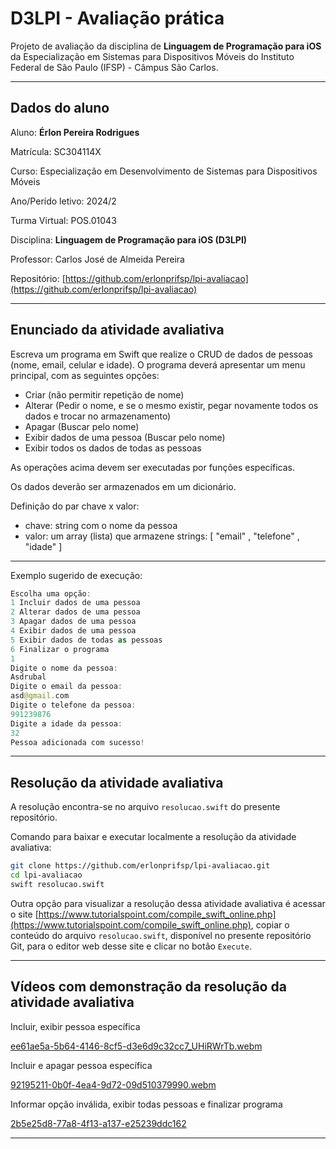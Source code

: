 # D3LPI - Avaliação prática

Projeto de avaliação da disciplina de **Linguagem de Programação para iOS** da Especialização em Sistemas para Dispositivos Móveis do Instituto Federal de São Paulo (IFSP) - Câmpus São Carlos.

---

## Dados do aluno

Aluno: **Érlon Pereira Rodrigues**

Matrícula: SC304114X

Curso: Especialização em Desenvolvimento de Sistemas para Dispositivos Móveis

Ano/Perído letivo: 2024/2

Turma Virtual: POS.01043

Disciplina: **Linguagem de Programação para iOS (D3LPI)**

Professor: Carlos José de Almeida Pereira

Repositório: [https://github.com/erlonprifsp/lpi-avaliacao](https://github.com/erlonprifsp/lpi-avaliacao)

---

## Enunciado da atividade avaliativa

Escreva um programa em Swift que realize o CRUD de dados de pessoas (nome, email, celular e idade).
O programa deverá apresentar um menu principal, com as seguintes opções:

- Criar (não permitir repetição de nome)
- Alterar (Pedir o nome, e se o mesmo existir, pegar novamente todos os dados e trocar no armazenamento)
- Apagar (Buscar pelo nome)
- Exibir dados de uma pessoa (Buscar pelo nome)
- Exibir todos os dados de todas as pessoas

As operações acima devem ser executadas por funções específicas.

Os dados deverão ser armazenados em um dicionário.

Definição do par chave x valor:

- chave: string com o nome da pessoa
- valor: um array (lista) que armazene strings: [ "email" , "telefone" , "idade" ]

---

Exemplo sugerido de execução:

```swift
Escolha uma opção:
1 Incluir dados de uma pessoa
2 Alterar dados de uma pessoa
3 Apagar dados de uma pessoa
4 Exibir dados de uma pessoa
5 Exibir dados de todas as pessoas
6 Finalizar o programa
1
Digite o nome da pessoa:
Asdrubal
Digite o email da pessoa:
asd@gmail.com
Digite o telefone da pessoa:
991239876
Digite a idade da pessoa:
32
Pessoa adicionada com sucesso!
```

---

## Resolução da atividade avaliativa

A resolução encontra-se no arquivo `resolucao.swift` do presente repositório.

Comando para baixar e executar localmente a resolução da atividade avaliativa:

```bash
git clone https://github.com/erlonprifsp/lpi-avaliacao.git
cd lpi-avaliacao
swift resolucao.swift
```

Outra opção para visualizar a resolução dessa atividade avaliativa é acessar o site [https://www.tutorialspoint.com/compile_swift_online.php](https://www.tutorialspoint.com/compile_swift_online.php), copiar o conteúdo do arquivo `resolucao.swift`, disponível no presente repositório Git, para o editor web desse site e clicar no botão `Execute`.

---

## Vídeos com demonstração da resolução da atividade avaliativa

Incluir, exibir pessoa específica

[ee61ae5a-5b64-4146-8cf5-d3e6d9c32cc7_UHiRWrTb.webm](https://github.com/user-attachments/assets/f5dcc3d5-b580-432a-a0a0-980314a2dde0)

Incluir e apagar pessoa específica

[92195211-0b0f-4ea4-9d72-09d510379990.webm](https://github.com/user-attachments/assets/fe24d0c6-caaa-4408-8a73-1eb190b2e873)

Informar opção inválida, exibir todas pessoas e finalizar programa

[2b5e25d8-77a8-4f13-a137-e25239ddc162](https://github.com/user-attachments/assets/2b5e25d8-77a8-4f13-a137-e25239ddc162)

---
